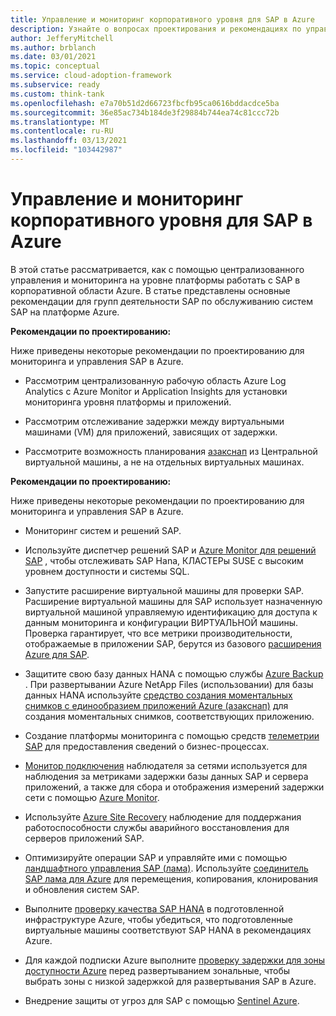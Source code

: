 ```yaml
---
title: Управление и мониторинг корпоративного уровня для SAP в Azure
description: Узнайте о вопросах проектирования и рекомендациях по управлению и мониторингу SAP в Azure.
author: JefferyMitchell
ms.author: brblanch
ms.date: 03/01/2021
ms.topic: conceptual
ms.service: cloud-adoption-framework
ms.subservice: ready
ms.custom: think-tank
ms.openlocfilehash: e7a70b51d2d66723fbcfb95ca0616bddacdce5ba
ms.sourcegitcommit: 36e85ac734b184de3f29884b744ea74c81ccc72b
ms.translationtype: MT
ms.contentlocale: ru-RU
ms.lasthandoff: 03/13/2021
ms.locfileid: "103442987"
---
```

# <a name="enterprise-scale-management-and-monitoring-for-sap-on-azure"></a>Управление и мониторинг корпоративного уровня для SAP в Azure

В этой статье рассматривается, как с помощью централизованного управления и мониторинга на уровне платформы работать с SAP в корпоративной области Azure. В статье представлены основные рекомендации для групп деятельности SAP по обслуживанию систем SAP на платформе Azure.

**Рекомендации по проектированию:**

Ниже приведены некоторые рекомендации по проектированию для мониторинга и управления SAP в Azure.

- Рассмотрим централизованную рабочую область Azure Log Analytics с Azure Monitor и Application Insights для установки мониторинга уровня платформы и приложений.

- Рассмотрим отслеживание задержки между виртуальными машинами (VM) для приложений, зависящих от задержки.

- Рассмотрите возможность планирования [азакснап](/azure/azure-netapp-files/azacsnap-introduction) из Центральной виртуальной машины, а не на отдельных виртуальных машинах.

**Рекомендации по проектированию:**

Ниже приведены некоторые рекомендации по проектированию для мониторинга и управления SAP в Azure.

- Мониторинг систем и решений SAP.

- Используйте диспетчер решений SAP и [Azure Monitor для решений SAP](/azure/virtual-machines/workloads/sap/azure-monitor-overview) , чтобы отслеживать SAP Hana, КЛАСТЕРы SUSE с высоким уровнем доступности и системы SQL.

- Запустите расширение виртуальной машины для проверки SAP. Расширение виртуальной машины для SAP использует назначенную виртуальной машиной управляемую идентификацию для доступа к данным мониторинга и конфигурации ВИРТУАЛЬНОЙ машины. Проверка гарантирует, что все метрики производительности, отображаемые в приложении SAP, берутся из базового [расширения Azure для SAP](/azure/virtual-machines/workloads/sap/deployment-guide).

- Защитите свою базу данных HANA с помощью службы [Azure Backup](/azure/virtual-machines/workloads/sap/sap-hana-backup-guide) . При развертывании Azure NetApp Files (использовании) для базы данных HANA используйте [средство создания моментальных снимков с единообразием приложений Azure (азакснап)](/azure/azure-netapp-files/azacsnap-introduction) для создания моментальных снимков, соответствующих приложению.

- Создание платформы мониторинга с помощью средств [телеметрии SAP](https://github.com/microsoft/saptelemetry) для предоставления сведений о бизнес-процессах.

- [Монитор подключения](/azure/network-watcher/connection-monitor) наблюдателя за сетями используется для наблюдения за метриками задержки базы данных SAP и сервера приложений, а также для сбора и отображения измерений задержки сети с помощью [Azure Monitor](https://techcommunity.microsoft.com/t5/running-sap-applications-on-the/collecting-and-displaying-niping-network-latency-measurements/ba-p/1833979).

- Используйте [Azure Site Recovery](/azure/site-recovery/monitoring-common-questions) наблюдение для поддержания работоспособности службы аварийного восстановления для серверов приложений SAP.

- Оптимизируйте операции SAP и управляйте ими с помощью [ландшафтного управления SAP (лама)](https://www.sap.com/products/landscape-management.html). Используйте [соединитель SAP лама для Azure](/azure/virtual-machines/workloads/sap/lama-installation) для перемещения, копирования, клонирования и обновления систем SAP.

- Выполните [проверку качества SAP HANA](https://github.com/Azure/SAP-on-Azure-Scripts-and-Utilities/tree/main/QualityCheck) в подготовленной инфраструктуре Azure, чтобы убедиться, что подготовленные виртуальные машины соответствуют SAP HANA в рекомендациях Azure.

- Для каждой подписки Azure выполните [проверку задержки для зоны доступности Azure](https://github.com/Azure/SAP-on-Azure-Scripts-and-Utilities/tree/main/AvZone-Latency-Test) перед развертыванием зональные, чтобы выбрать зоны с низкой задержкой для развертывания SAP в Azure.

- Внедрение защиты от угроз для SAP с помощью [Sentinel Azure](/azure/sentinel/overview).
